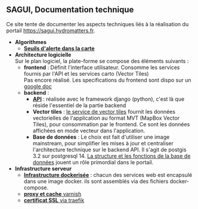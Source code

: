 ## SAGUI, Documentation technique

Ce site tente de documenter les aspects techniques liés à la réalisation du portail https://sagui.hydromatters.fr.

- **Algorithmes**
  - [**Seuils d'alerte dans la carte**](algos/alerts.md)
- **Architecture logicielle** \
Sur le plan logiciel, la plate-forme se compose des éléments suivants : 
  - **frontend** : Définit l'interface utilisateur. Consomme les services fournis par l'API et les services carto (Vector Tiles)\
  Pas encore réalisé. Les specifications du frontend sont dispo sur un [google doc](https://docs.google.com/document/d/1iTiXR6rnwC8uMJZPxX2lJjaUmzmbpoHbxUw-AYLWJVc/edit#)
  - **backend** :
    - [**API**](software-architecture/api.md) : réalisée avec le framework django (python), c'est là que réside l'essentiel de la partie backend
    - **Vector tiles** : [le service de vector tiles](software-architecture/vt.md) fournit les données vectorielles de l'application au format MVT (MapBox Vector Tiles), pour consommation par le frontend. Ce sont les données affichées en mode vecteur dans l'application.
    - **Base de données** : Le choix est fait d'utiliser une image mainstream, pour simplifier les mises à jour et centraliser l'architecture technique sur le backend API. Il s'agit de postgis 3.2 sur postgresql 14. [La structure et les fonctions de la base de données](software-architecture/db.md) jouent un rôle primordial dans le portail.
- **Infrastructure serveur**
  - [**Infrastructure dockerisée**](server-infrastructure/docker.md)  : chacun des services web est encapsulé dans une image docker. ils sont assemblés via des fichiers docker-compose.
  - [**proxy et cache** varnish](server-infrastructure/varnish-proxy.md) 
  - [**certificat SSL** via traefik](server-infrastructure/traefik-proxy-and-ssl-termination.md) 

